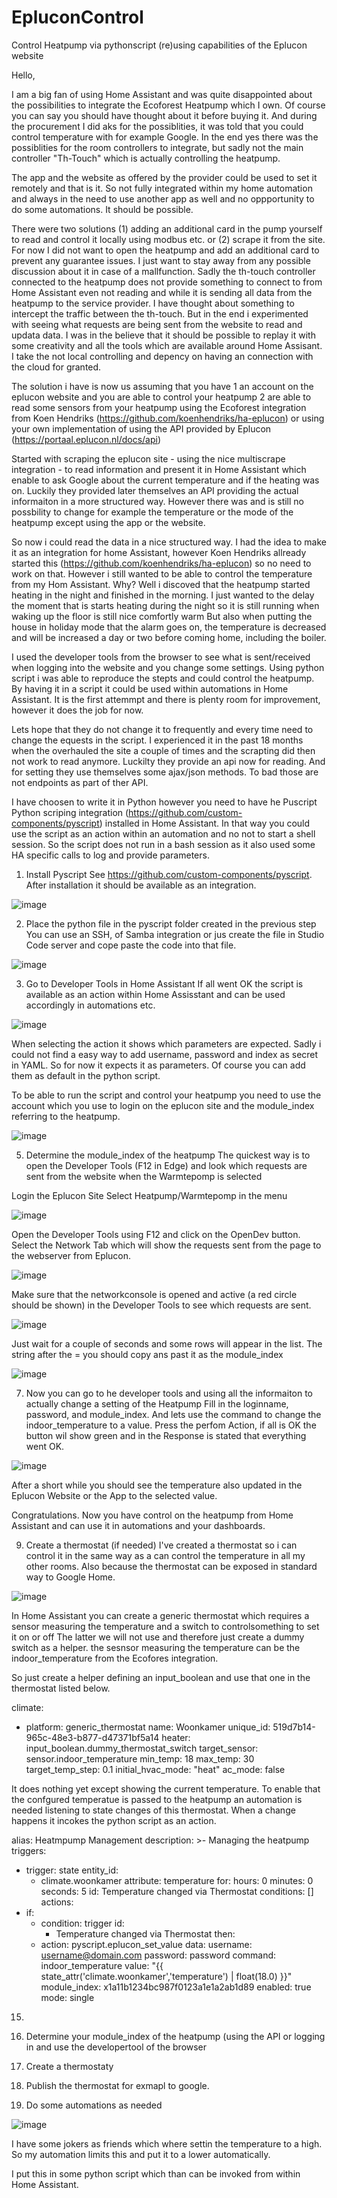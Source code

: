 # EpluconControl
Control Heatpump via pythonscript (re)using capabilities of the Eplucon website

Hello,

I am a big fan of using Home Assistant and was quite disappointed about the possibilities to integrate the Ecoforest Heatpump which I own.
Of course you can say you should have thought about it before buying it. And during the procurement I did aks for the possiblities, it was told that you could control temperature with for example Google. In the end yes there was the possiblities for the room controllers to integrate, but sadly not the main controller "Th-Touch" which is actually controlling the heatpump.

The app and the website as offered by the provider could be used to set it remotely and that is it. So not fully integrated within my home automation and always in the need to use another app as well and no oppportunity to do some automations. It should be possible.

There were two solutions (1) adding an additional card in the pump yourself to read and control it locally using modbus etc. or (2) scrape it from the site. For now I did not want to open the heatpump and add an additional card to prevent any guarantee issues. I just want to stay away from any possible discussion about it in case of a mallfunction. Sadly the th-touch controller connected to the heatpump does not provide something to connect to from Home Assistant even not reading and while it is sending all data from the heatpump to the service provider. I have thought about something to intercept the traffic between the th-touch. But in the end i experimented with seeing what requests are being sent from the website to read and updata data. I was in the believe that it should be possible to replay it with some creativity and all the tools which are available around Home Assisant. I take the not local controlling and depency on having an connection with the cloud for granted.

The solution i have is now us assuming that you have
1 an account on the eplucon website and you are able to control your heatpump
2 are able to read some sensors from your heatpump using the Ecoforest integration from Koen Hendriks (https://github.com/koenhendriks/ha-eplucon) or using your own implementation of using the API provided by Eplucon (https://portaal.eplucon.nl/docs/api)





Started with scraping the eplucon site - using the nice multiscrape integration - to read information and present it in Home Assistant which enable to ask Google about the current temperature and if the heating was on.
Luckily they provided later themselves an API providing the actual informaiton in a more structured way. However there was and is still no possbility to change for example the temperature or the mode of the heatpump except using the app or the website.

So now i could read the data in a nice structured way. I had the idea to make it as an integration for home Assistant, however Koen Hendriks allready started this (https://github.com/koenhendriks/ha-eplucon) so no need to work on that.
However i still wanted to be able to control the temperature from my Hom Assistant. Why? Well i discoved that the heatpump started heating in the night and finished in the morning. I just wanted to the delay the moment that is starts heating during the night so it is still running when waking up the floor is still nice comfortly warm
But also when putting the house in holiday mode that the alarm goes on, the temperature is decreased and will be increased a day or two before coming home, including the boiler. 

I used the developer tools from the browser to see what is sent/received when logging into the website and you change some settings. Using python script i was able to reproduce the stepts and could control the heatpump. By having it in a script it could be used within automations in Home Assistant.
It is the first attemmpt and there is plenty room for improvement, however it does the job for now.

Lets hope that they do not change it to frequently and every time need to change the equests in the script. I experienced it in the past 18 months when the overhauled the site a couple of times and the scrapting did then not work to read anymore. Luckilty they provide an api now for reading. And for setting they use themselves some ajax/json methods. To bad those are not endpoints as part of ther API.

I have choosen to write it in Python however you need to have he Puscript Python scriping integration (https://github.com/custom-components/pyscript) installed in Home Assistant. In that way you could use the script as an action within an automation and no not to start a shell session. So the script does not run in a bash session as it also used some HA specific calls to log and provide parameters.

1. Install Pyscript
See https://github.com/custom-components/pyscript. After installation it should be available as an integration.

![image](https://github.com/user-attachments/assets/67ed64f6-82cc-40a9-a910-211a14eefe08)

2. Place the python file in the pyscript folder created in the previous step
You can use an SSH, of Samba integration or jus create the file in Studio Code server and cope paste the code into that file.

![image](https://github.com/user-attachments/assets/77a20283-870f-4645-9262-793df895cb6e)

3. Go to Developer Tools in Home Assistant
If all went OK the script is available as an action within Home Assisstant and can be used accordingly in automations etc.

![image](https://github.com/user-attachments/assets/37ef6b16-1a98-49f3-9d7d-aff8b54f9dc9)

When selecting the action it shows which parameters are expected. Sadly i could not find a easy way to add username, password and index as secret in YAML. So for now it expects it as parameters. Of course you can add them as default in the python script.

To be able to run the script and control your heatpump you need to use the account which you use to login on the eplucon site and the module_index referring to the heatpump. 

![image](https://github.com/user-attachments/assets/3a53d9fb-4dde-4471-995b-3c66d8d9ccc9)

5. Determine the module_index of the heatpump
The quickest way is to open the Developer Tools (F12 in Edge) and look which requests are sent from the website when the Warmtepomp is selected

Login the Eplucon Site
Select Heatpump/Warmtepomp in the menu

![image](https://github.com/user-attachments/assets/9ab5c8b8-872d-4186-942c-a6e47b348baf)

Open the Developer Tools using F12 and click on the OpenDev button. 
Select the Network Tab which will show the requests sent from the page to the webserver from Eplucon.

![image](https://github.com/user-attachments/assets/a2ba6fdb-0733-4d5d-a2d3-d6625a8a5265)

Make sure that the networkconsole is opened and active (a red circle should be shown) in the Developer Tools to see which requests are sent.

![image](https://github.com/user-attachments/assets/75e82242-47a9-4539-a9f0-d49bb05cbc09)

Just wait for a couple of seconds and some rows will appear in the list. The string after the = you should copy ans past it as the module_index

![image](https://github.com/user-attachments/assets/fbb1bb7a-beca-4b86-a1ac-63d86d83aa0e)

7. Now you can go to he developer tools and using all the informaiton to actually change a setting of the Heatpump
Fill in the loginname, password, and module_index. And lets use the command to change the indoor_temperature to a value.
Press the perfom Action, if all is OK the button wil show green and in the Response is stated that everything went OK.

![image](https://github.com/user-attachments/assets/fe51e2a4-5eec-4851-9d1f-e4c8eb8d6ac2)

After a short while you should see the temperature also updated in the Eplucon Website or the App to the selected value.

Congratulations. Now you have control on the heatpump from Home Assistant and can use it in automations and your dashboards.

9. Create a thermostat (if needed)
I've created a thermostat so i can control it in the same way as a can control the temperature in all my other rooms. Also because the thermostat can be exposed in standard way to Google Home.

![image](https://github.com/user-attachments/assets/67cc7db6-d6f4-4d32-b8fb-2c7fad17db83)

In Home Assistant you can create a generic thermostat which requires a sensor measuring the temperature and a switch to controlsomething to set it on or off
The latter we will not use and therefore just create a dummy switch as a helper. the sesnsor measuring the temperature can be the indoor_temperature from the Ecofores integration.

So just create a helper defining an input_boolean and use that one in the thermostat listed below. 

climate:
  - platform: generic_thermostat
    name: Woonkamer
    unique_id: 519d7b14-965c-48e3-b877-d47371bf5a14
    heater: input_boolean.dummy_thermostat_switch
    target_sensor: sensor.indoor_temperature
    min_temp: 18
    max_temp: 30
    target_temp_step: 0.1
    initial_hvac_mode: "heat"
    ac_mode: false

It does nothing yet except showing the current temperature. To enable that the confgured temperatue is passed to the heatpump an automation is needed listening to state changes of this thermostat.
When a change happens it incokes the python script as an action.


alias: Heatmpump Management
description: >-
  Managing the heatpump  
triggers:
  - trigger: state
    entity_id:
      - climate.woonkamer
    attribute: temperature
    for:
      hours: 0
      minutes: 0
      seconds: 5
    id: Temperature changed via Thermostat
conditions: []
actions:
  - if:
      - condition: trigger
        id:
          - Temperature changed via Thermostat
    then:
      - action: pyscript.eplucon_set_value
        data:
          username: username@domain.com
          password: password
          command: indoor_temperature
          value: "{{ state_attr('climate.woonkamer','temperature') | float(18.0) }}"
          module_index: x1a11b1234bc987f0123a1e1a2ab1d89
        enabled: true
mode: single




15. 



16. Determine your module_index of the heatpump (using the API or logging in and use the developertool of the browser
17. Create a thermostaty
18. Publish the thermostat for exmapl to google.
19. Do some automations as needed



![image](https://github.com/user-attachments/assets/3c2c0cff-e981-4d55-afad-04594f2ea0dd)








I have some jokers as friends which where settin the temperature to a high. So my automation limits this and put it to a lower automatically.






I put this in some python script which than can be invoked from within Home Assistant. 






 



